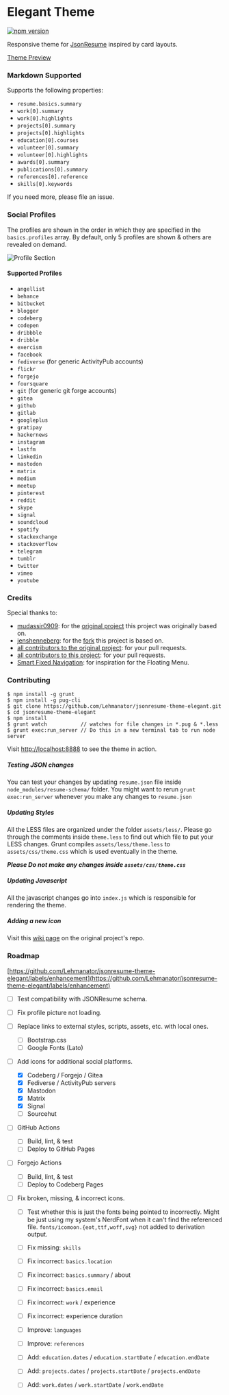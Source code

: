 # Elegant Theme

[![npm version](https://badge.fury.io/js/jsonresume-theme-elegant.svg)](http://badge.fury.io/js/jsonresume-theme-elegant)

Responsive theme for [JsonResume](https://jsonresume.org/) inspired by card layouts.

[Theme Preview](https://themes.jsonresume.org/theme/elegant)

### Markdown Supported

Supports the following properties:

- `resume.basics.summary`
-  `work[0].summary`
-  `work[0].highlights`
-  `projects[0].summary`
-  `projects[0].highlights`
-  `education[0].courses`
-  `volunteer[0].summary`
-  `volunteer[0].highlights`
-  `awards[0].summary`
-  `publications[0].summary`
-  `references[0].reference`
-  `skills[0].keywords`

If you need more, please file an issue.

### Social Profiles

The profiles are shown in the order in which they are specified in the `basics.profiles` array.
By default, only 5 profiles are shown & others are revealed on demand.

![Profile Section](https://raw.githubusercontent.com/Lehmanator/jsonresume-theme-elegant/main/screenshots/profile.png)

#### Supported Profiles

* `angellist`
* `behance`
* `bitbucket`
* `blogger`
* `codeberg`
* `codepen`
* `dribbble`
* `dribble`
* `exercism`
* `facebook`
* `fediverse` (for generic ActivityPub accounts)
* `flickr`
* `forgejo`
* `foursquare`
* `git`  (for generic git forge accounts)
* `gitea`
* `github`
* `gitlab`
* `googleplus`
* `gratipay`
* `hackernews`
* `instagram`
* `lastfm`
* `linkedin`
* `mastodon`
* `matrix`
* `medium`
* `meetup`
* `pinterest`
* `reddit`
* `skype`
* `signal`
* `soundcloud`
* `spotify`
* `stackexchange`
* `stackoverflow`
* `telegram`
* `tumblr`
* `twitter`
* `vimeo`
* `youtube`


### Credits

Special thanks to:

- [mudassir0909](https://github.com/mudassir0909): for the [original project](https://github.com/mudassir0909/jsonresume-theme-elegant) this project was originally based on.
- [jenshenneberg](https://github.com/jenshenneberg): for the [fork](https://github.com/mudassir0909/jsonresume-theme-elegant) this project is based on.
- [all contributors to the original project](https://github.com/mudassir0909/jsonresume-theme-elegant/graphs/contributors): for your pull requests.
- [all contributors to this project](https://github.com/Lehmanator/jsonresume-theme-elegant/graphs/contributors): for your pull requests.
- [Smart Fixed Navigation](http://codyhouse.co/demo/smart-fixed-navigation/index.html): for inspiration for the Floating Menu.

### Contributing

```
$ npm install -g grunt
$ npm install -g pug-cli
$ git clone https://github.com/Lehmanator/jsonresume-theme-elegant.git
$ cd jsonresume-theme-elegant
$ npm install
$ grunt watch           // watches for file changes in *.pug & *.less
$ grunt exec:run_server // Do this in a new terminal tab to run node server
```

Visit [http://localhost:8888](http://localhost:8888) to see the theme in action.

##### Testing JSON changes

You can test your changes by updating `resume.json` file inside `node_modules/resume-schema/` folder.
You might want to rerun `grunt exec:run_server` whenever you make any changes to `resume.json`

##### Updating Styles

All the LESS files are organized under the folder `assets/less/`.
Please go through the comments inside `theme.less` to find out which file to put your LESS changes.
Grunt compiles `assets/less/theme.less` to `assets/css/theme.css` which is used eventually in the theme.

**_Please Do not make any changes inside `assets/css/theme.css`_**

##### Updating Javascript

All the javascript changes go into `index.js` which is responsible for rendering the theme.

##### Adding a new icon

Visit this [wiki page](https://github.com/mudassir0909/jsonresume-theme-elegant/wiki/Adding-a-new-icon) on the original project's repo.

### Roadmap

[https://github.com/Lehmanator/jsonresume-theme-elegant/labels/enhancement](https://github.com/Lehmanator/jsonresume-theme-elegant/labels/enhancement)

- [ ] Test compatibility with JSONResume schema.
- [ ] Fix profile picture not loading.

- [ ] Replace links to external styles, scripts, assets, etc. with local ones.
  - [ ] Bootstrap.css
  - [ ] Google Fonts (Lato)

- [ ] Add icons for additional social platforms.
  - [x] Codeberg / Forgejo / Gitea
  - [x] Fediverse / ActivityPub servers
  - [x] Mastodon
  - [x] Matrix
  - [x] Signal
  - [ ] Sourcehut

- [ ] GitHub Actions
  - [ ] Build, lint, & test
  - [ ] Deploy to GitHub Pages

- [ ] Forgejo Actions
  - [ ] Build, lint, & test
  - [ ] Deploy to Codeberg Pages

- [ ] Fix broken, missing, & incorrect icons.
  - [ ] Test whether this is just the fonts being pointed to incorrectly. Might be just using my system's NerdFont when it can't find the referenced file. `fonts/icomoon.{eot,ttf,woff,svg}` not added to derivation output.
  - [ ] Fix missing: `skills`
  - [ ] Fix incorrect: `basics.location`
  - [ ] Fix incorrect: `basics.summary` / about
  - [ ] Fix incorrect: `basics.email`
  - [ ] Fix incorrect: `work` / experience
  - [ ] Fix incorrect: experience duration
  - [ ] Improve: `languages`
  - [ ] Improve: `references`
  - [ ] Add: `education.dates` / `education.startDate` / `education.endDate`
  - [ ] Add:  `projects.dates` /  `projects.startDate` /  `projects.endDate`
  - [ ] Add:      `work.dates` /      `work.startDate` /      `work.endDate`
  
